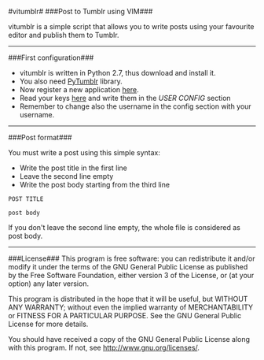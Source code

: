 #vitumblr#
###Post to Tumblr using VIM###

vitumblr is a simple script that allows you to write posts using your favourite
editor and publish them to Tumblr.

---
###First configuration###
- vitumblr is written in Python 2.7, thus download and install it.
- You also need [PyTumblr](https://github.com/tumblr/pytumblr) library.
- Now register a new application [here](http://www.tumblr.com/oauth/apps).
- Read your keys [here](https://api.tumblr.com/console) and write them in the *USER CONFIG* section
- Remember to change also the username in the config section with your username.
---
###Post format###

You must write a post using this simple syntax:
- Write the post title in the first line
- Leave the second line empty
- Write the post body starting from the third line
```
POST TITLE

post body
```
If you don't leave the second line empty, the whole file is considered as post body.

---
###License###
This program is free software: you can redistribute it and/or modify
it under the terms of the GNU General Public License as published by
the Free Software Foundation, either version 3 of the License, or
(at your option) any later version.

This program is distributed in the hope that it will be useful,
but WITHOUT ANY WARRANTY; without even the implied warranty of
MERCHANTABILITY or FITNESS FOR A PARTICULAR PURPOSE.  See the
GNU General Public License for more details.

You should have received a copy of the GNU General Public License
along with this program.  If not, see <http://www.gnu.org/licenses/>.
